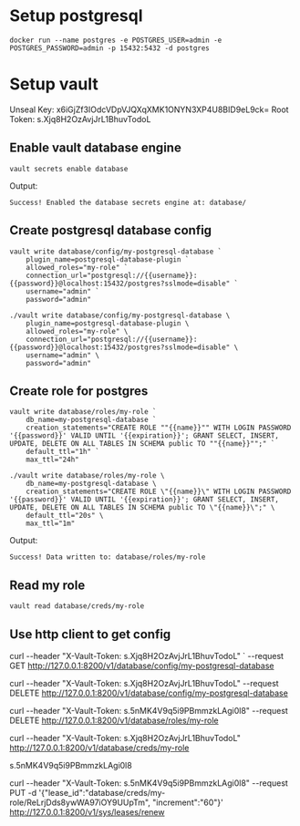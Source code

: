 # Setup postgresql

    docker run --name postgres -e POSTGRES_USER=admin -e POSTGRES_PASSWORD=admin -p 15432:5432 -d postgres
    
# Setup vault
Unseal Key: x6iGjZf3IOdcVDpVJQXqXMK1ONYN3XP4U8BID9eL9ck=
Root Token: s.Xjq8H2OzAvjJrL1BhuvTodoL

## Enable vault database engine

    vault secrets enable database

Output:
    
    Success! Enabled the database secrets engine at: database/
  
## Create postgresql database config

    vault write database/config/my-postgresql-database `
        plugin_name=postgresql-database-plugin `
        allowed_roles="my-role" `
        connection_url="postgresql://{{username}}:{{password}}@localhost:15432/postgres?sslmode=disable" `
        username="admin" `
        password="admin"
        
    ./vault write database/config/my-postgresql-database \
        plugin_name=postgresql-database-plugin \
        allowed_roles="my-role" \
        connection_url="postgresql://{{username}}:{{password}}@localhost:15432/postgres?sslmode=disable" \
        username="admin" \
        password="admin"
      
## Create role for postgres

    vault write database/roles/my-role `
        db_name=my-postgresql-database `
        creation_statements="CREATE ROLE ""{{name}}"" WITH LOGIN PASSWORD '{{password}}' VALID UNTIL '{{expiration}}'; GRANT SELECT, INSERT, UPDATE, DELETE ON ALL TABLES IN SCHEMA public TO ""{{name}}"";" `
        default_ttl="1h" `
        max_ttl="24h"
      
    ./vault write database/roles/my-role \
        db_name=my-postgresql-database \
        creation_statements="CREATE ROLE \"{{name}}\" WITH LOGIN PASSWORD '{{password}}' VALID UNTIL '{{expiration}}'; GRANT SELECT, INSERT, UPDATE, DELETE ON ALL TABLES IN SCHEMA public TO \"{{name}}\";" \
        default_ttl="20s" \
        max_ttl="1m"

Output:

    Success! Data written to: database/roles/my-role
    
## Read my role

    vault read database/creds/my-role

## Use http client to get config

curl --header "X-Vault-Token: s.Xjq8H2OzAvjJrL1BhuvTodoL" `
    --request GET http://127.0.0.1:8200/v1/database/config/my-postgresql-database
    
curl --header "X-Vault-Token: s.Xjq8H2OzAvjJrL1BhuvTodoL" --request DELETE http://127.0.0.1:8200/v1/database/config/my-postgresql-database 

curl --header "X-Vault-Token: s.5nMK4V9q5i9PBmmzkLAgi0l8" --request DELETE http://127.0.0.1:8200/v1/database/roles/my-role

    
curl --header "X-Vault-Token: s.Xjq8H2OzAvjJrL1BhuvTodoL" http://127.0.0.1:8200/v1/database/creds/my-role


s.5nMK4V9q5i9PBmmzkLAgi0l8

curl --header "X-Vault-Token: s.5nMK4V9q5i9PBmmzkLAgi0l8" --request PUT -d '{"lease_id":"database/creds/my-role/ReLrjDds8ywWA97iOY9UUpTm", "increment":"60"}'  http://127.0.0.1:8200/v1/sys/leases/renew
 
